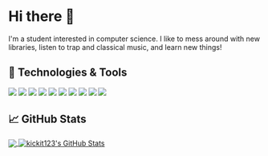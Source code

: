 # Hi there 👋

I'm a student interested in computer science. I like to mess around with new libraries, listen to trap and classical music, and learn new things!

## 🔧 Technologies & Tools
![](https://img.shields.io/badge/Python-3776AB?style=for-the-badge&logo=python&logoColor=white)
![](https://img.shields.io/badge/HTML5-E34F26?style=for-the-badge&logo=html5&logoColor=white)
![](https://img.shields.io/badge/CSS3-1572B6?style=for-the-badge&logo=css3&logoColor=white)
![](https://img.shields.io/badge/Java-ED8B00?style=for-the-badge&logo=java&logoColor=white)
![](https://img.shields.io/badge/MongoDB-4EA94B?style=for-the-badge&logo=mongodb&logoColor=white)
![](https://img.shields.io/badge/Shell_Script-121011?style=for-the-badge&logo=gnu-bash&logoColor=white)
![](https://img.shields.io/badge/Flask-000000?style=for-the-badge&logo=flask&logoColor=white)
![](https://img.shields.io/badge/IntelliJIDEA-000000.svg?style=for-the-badge&logo=intellij-idea&logoColor=white)
![](https://img.shields.io/badge/Git-F05032?style=for-the-badge&logo=git&logoColor=white)
![](https://img.shields.io/badge/sublime_text-%23575757.svg?&style=for-the-badge&logo=sublime-text&logoColor=important)

## &#x1f4c8; GitHub Stats

<a href="https://github.com/yvvijay121/yvvijay121">
  <img align="center" src="https://github-readme-stats.vercel.app/api/top-langs/?username=yvvijay121&theme=nord" />
</a>
<a href="https://github.com/yvvijay121/yvvijay121">
  <img align="center" src="https://github-readme-stats.vercel.app/api?username=yvvijay121&show_icons=true&line_height=27&count_private=true&theme=nord" alt="kickit123's GitHub Stats" />
</a>
